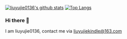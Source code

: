 [![liuyujie0136's github stats](https://github-readme-stats.vercel.app/api?username=liuyujie0136&show_icons=true&hide=prs,issues,contribs)](https://github.com/anuraghazra/github-readme-stats)
[![Top Langs](https://github-readme-stats.vercel.app/api/top-langs/?username=liuyujie0136&hide=html&layout=compact&langs_count=10)](https://github.com/anuraghazra/github-readme-stats)


### Hi there 👋
I am liuyujie0136, contact me via liuyujiekindle@163.com

<!--
- 🔭 I’m currently working on ...
- 🌱 I’m currently learning ...
- 👯 I’m looking to collaborate on ...
- 🤔 I’m looking for help with ...
- 💬 Ask me about ...
- 📫 How to reach me: ...
- 😄 Pronouns: ...
- ⚡ Fun fact: ...
-->

<!--
**liuyujie0136/liuyujie0136** is a ✨ _special_ ✨ repository because its `README.md` (this file) appears on your GitHub profile.
[![Readme Card](https://github-readme-stats.vercel.app/api/pin/?username=anuraghazra&repo=github-readme-stats)](https://github.com/anuraghazra/github-readme-stats)
-->

